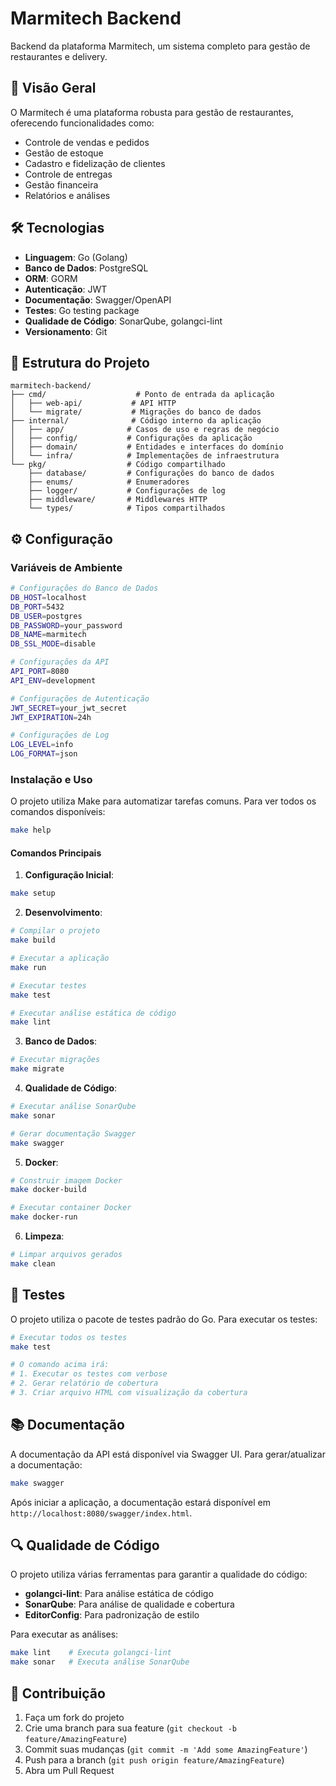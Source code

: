 # Marmitech Backend

Backend da plataforma Marmitech, um sistema completo para gestão de restaurantes e delivery.

## 🚀 Visão Geral

O Marmitech é uma plataforma robusta para gestão de restaurantes, oferecendo funcionalidades como:
- Controle de vendas e pedidos
- Gestão de estoque
- Cadastro e fidelização de clientes
- Controle de entregas
- Gestão financeira
- Relatórios e análises

## 🛠 Tecnologias

- **Linguagem**: Go (Golang)
- **Banco de Dados**: PostgreSQL
- **ORM**: GORM
- **Autenticação**: JWT
- **Documentação**: Swagger/OpenAPI
- **Testes**: Go testing package
- **Qualidade de Código**: SonarQube, golangci-lint
- **Versionamento**: Git

## 📁 Estrutura do Projeto

```
marmitech-backend/
├── cmd/                    # Ponto de entrada da aplicação
│   ├── web-api/           # API HTTP
│   └── migrate/           # Migrações do banco de dados
├── internal/              # Código interno da aplicação
│   ├── app/              # Casos de uso e regras de negócio
│   ├── config/           # Configurações da aplicação
│   ├── domain/           # Entidades e interfaces do domínio
│   └── infra/            # Implementações de infraestrutura
└── pkg/                  # Código compartilhado
    ├── database/         # Configurações do banco de dados
    ├── enums/            # Enumeradores
    ├── logger/           # Configurações de log
    ├── middleware/       # Middlewares HTTP
    └── types/            # Tipos compartilhados
```

## ⚙️ Configuração

### Variáveis de Ambiente

```bash
# Configurações do Banco de Dados
DB_HOST=localhost
DB_PORT=5432
DB_USER=postgres
DB_PASSWORD=your_password
DB_NAME=marmitech
DB_SSL_MODE=disable

# Configurações da API
API_PORT=8080
API_ENV=development

# Configurações de Autenticação
JWT_SECRET=your_jwt_secret
JWT_EXPIRATION=24h

# Configurações de Log
LOG_LEVEL=info
LOG_FORMAT=json
```

### Instalação e Uso

O projeto utiliza Make para automatizar tarefas comuns. Para ver todos os comandos disponíveis:

```bash
make help
```

#### Comandos Principais

1. **Configuração Inicial**:
```bash
make setup
```

2. **Desenvolvimento**:
```bash
# Compilar o projeto
make build

# Executar a aplicação
make run

# Executar testes
make test

# Executar análise estática de código
make lint
```

3. **Banco de Dados**:
```bash
# Executar migrações
make migrate
```

4. **Qualidade de Código**:
```bash
# Executar análise SonarQube
make sonar

# Gerar documentação Swagger
make swagger
```

5. **Docker**:
```bash
# Construir imagem Docker
make docker-build

# Executar container Docker
make docker-run
```

6. **Limpeza**:
```bash
# Limpar arquivos gerados
make clean
```

## 🧪 Testes

O projeto utiliza o pacote de testes padrão do Go. Para executar os testes:

```bash
# Executar todos os testes
make test

# O comando acima irá:
# 1. Executar os testes com verbose
# 2. Gerar relatório de cobertura
# 3. Criar arquivo HTML com visualização da cobertura
```

## 📚 Documentação

A documentação da API está disponível via Swagger UI. Para gerar/atualizar a documentação:

```bash
make swagger
```

Após iniciar a aplicação, a documentação estará disponível em `http://localhost:8080/swagger/index.html`.

## 🔍 Qualidade de Código

O projeto utiliza várias ferramentas para garantir a qualidade do código:

- **golangci-lint**: Para análise estática de código
- **SonarQube**: Para análise de qualidade e cobertura
- **EditorConfig**: Para padronização de estilo

Para executar as análises:
```bash
make lint    # Executa golangci-lint
make sonar   # Executa análise SonarQube
```

## 🤝 Contribuição

1. Faça um fork do projeto
2. Crie uma branch para sua feature (`git checkout -b feature/AmazingFeature`)
3. Commit suas mudanças (`git commit -m 'Add some AmazingFeature'`)
4. Push para a branch (`git push origin feature/AmazingFeature`)
5. Abra um Pull Request
